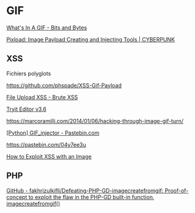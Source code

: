# GIF

[What's In A GIF - Bits and Bytes](http://giflib.sourceforge.net/whatsinagif/bits_and_bytes.html)

[Pixload: Image Payload Creating and Injecting Tools | CYBERPUNK](https://www.cyberpunk.rs/pixload-image-payload-creating-and-injecting-tools)

## XSS

Fichiers polyglots

https://github.com/phspade/XSS-Gif-Payload

[File Upload XSS - Brute XSS](https://brutelogic.com.br/blog/file-upload-xss/)

[Tryit Editor v3.6](https://www.w3schools.com/jsref/tryit.asp?filename=tryjsref_fileupload_value)

https://marcoramilli.com/2014/01/06/hacking-through-image-gif-turn/

[[Python] GIF_injector - Pastebin.com](https://pastebin.com/6yUbfGX5)

https://pastebin.com/04y7ee3u

[How to Exploit XSS with an Image](https://resources.infosecinstitute.com/exploit-xss-image/)

## PHP

[GitHub - fakhrizulkifli/Defeating-PHP-GD-imagecreatefromgif: Proof-of-concept to exploit the flaw in the PHP-GD built-in function, imagecreatefromgif()](https://github.com/fakhrizulkifli/Defeating-PHP-GD-imagecreatefromgif)
